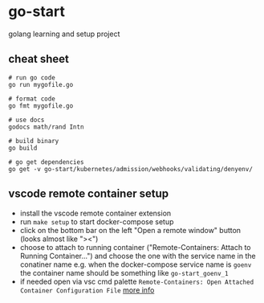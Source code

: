 
# go-start
golang learning and setup project

## cheat sheet

```
# run go code
go run mygofile.go

# format code
go fmt mygofile.go

# use docs
godocs math/rand Intn

# build binary
go build

# go get dependencies
go get -v go-start/kubernetes/admission/webhooks/validating/denyenv/

```

## vscode remote container setup
- install the vscode remote container extension
- run `make setup` to start docker-compose setup
- click on the bottom bar on the left "Open a remote window" button (looks almost like "><")
- choose to attach to running container ("Remote-Containers: Attach to Running Container...") and choose the one with the service name in the conatiner name e.g. when the docker-compose service name is `goenv` the container name should be something like `go-start_goenv_1`
- if needed open via vsc cmd palette `Remote-Containers: Open Attached Container Configuration File` [more info](https://code.visualstudio.com/docs/remote/containers#_attached-container-configuration-files)
